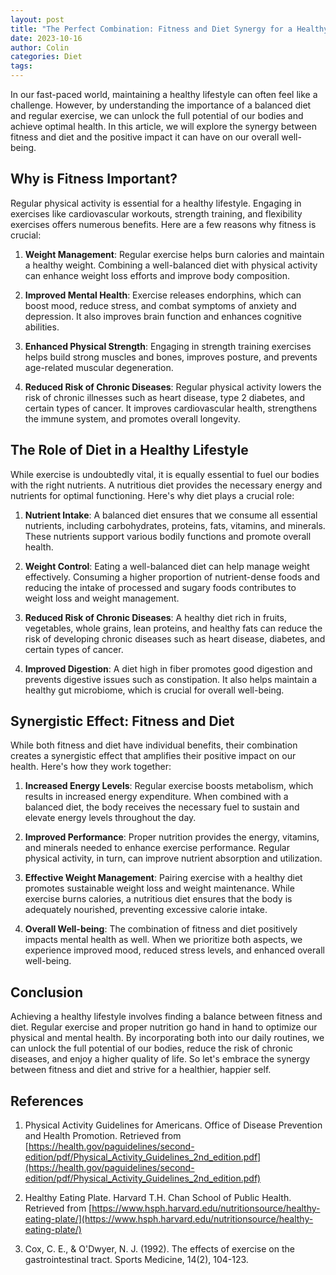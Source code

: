 ```yaml
---
layout: post
title: "The Perfect Combination: Fitness and Diet Synergy for a Healthy Lifestyle"
date: 2023-10-16
author: Colin
categories: Diet
tags: 
---
```


In our fast-paced world, maintaining a healthy lifestyle can often feel like a challenge. However, by understanding the importance of a balanced diet and regular exercise, we can unlock the full potential of our bodies and achieve optimal health. In this article, we will explore the synergy between fitness and diet and the positive impact it can have on our overall well-being.

## Why is Fitness Important?

Regular physical activity is essential for a healthy lifestyle. Engaging in exercises like cardiovascular workouts, strength training, and flexibility exercises offers numerous benefits. Here are a few reasons why fitness is crucial:

1. **Weight Management**: Regular exercise helps burn calories and maintain a healthy weight. Combining a well-balanced diet with physical activity can enhance weight loss efforts and improve body composition.

2. **Improved Mental Health**: Exercise releases endorphins, which can boost mood, reduce stress, and combat symptoms of anxiety and depression. It also improves brain function and enhances cognitive abilities.

3. **Enhanced Physical Strength**: Engaging in strength training exercises helps build strong muscles and bones, improves posture, and prevents age-related muscular degeneration.

4. **Reduced Risk of Chronic Diseases**: Regular physical activity lowers the risk of chronic illnesses such as heart disease, type 2 diabetes, and certain types of cancer. It improves cardiovascular health, strengthens the immune system, and promotes overall longevity.

## The Role of Diet in a Healthy Lifestyle

While exercise is undoubtedly vital, it is equally essential to fuel our bodies with the right nutrients. A nutritious diet provides the necessary energy and nutrients for optimal functioning. Here's why diet plays a crucial role:

1. **Nutrient Intake**: A balanced diet ensures that we consume all essential nutrients, including carbohydrates, proteins, fats, vitamins, and minerals. These nutrients support various bodily functions and promote overall health.

2. **Weight Control**: Eating a well-balanced diet can help manage weight effectively. Consuming a higher proportion of nutrient-dense foods and reducing the intake of processed and sugary foods contributes to weight loss and weight management.

3. **Reduced Risk of Chronic Diseases**: A healthy diet rich in fruits, vegetables, whole grains, lean proteins, and healthy fats can reduce the risk of developing chronic diseases such as heart disease, diabetes, and certain types of cancer.

4. **Improved Digestion**: A diet high in fiber promotes good digestion and prevents digestive issues such as constipation. It also helps maintain a healthy gut microbiome, which is crucial for overall well-being.

## Synergistic Effect: Fitness and Diet

While both fitness and diet have individual benefits, their combination creates a synergistic effect that amplifies their positive impact on our health. Here's how they work together:

1. **Increased Energy Levels**: Regular exercise boosts metabolism, which results in increased energy expenditure. When combined with a balanced diet, the body receives the necessary fuel to sustain and elevate energy levels throughout the day.

2. **Improved Performance**: Proper nutrition provides the energy, vitamins, and minerals needed to enhance exercise performance. Regular physical activity, in turn, can improve nutrient absorption and utilization.

3. **Effective Weight Management**: Pairing exercise with a healthy diet promotes sustainable weight loss and weight maintenance. While exercise burns calories, a nutritious diet ensures that the body is adequately nourished, preventing excessive calorie intake.

4. **Overall Well-being**: The combination of fitness and diet positively impacts mental health as well. When we prioritize both aspects, we experience improved mood, reduced stress levels, and enhanced overall well-being.

## Conclusion

Achieving a healthy lifestyle involves finding a balance between fitness and diet. Regular exercise and proper nutrition go hand in hand to optimize our physical and mental health. By incorporating both into our daily routines, we can unlock the full potential of our bodies, reduce the risk of chronic diseases, and enjoy a higher quality of life. So let's embrace the synergy between fitness and diet and strive for a healthier, happier self.

## References

1. Physical Activity Guidelines for Americans. Office of Disease Prevention and Health Promotion. Retrieved from [https://health.gov/paguidelines/second-edition/pdf/Physical_Activity_Guidelines_2nd_edition.pdf](https://health.gov/paguidelines/second-edition/pdf/Physical_Activity_Guidelines_2nd_edition.pdf)

2. Healthy Eating Plate. Harvard T.H. Chan School of Public Health. Retrieved from [https://www.hsph.harvard.edu/nutritionsource/healthy-eating-plate/](https://www.hsph.harvard.edu/nutritionsource/healthy-eating-plate/)

3. Cox, C. E., & O'Dwyer, N. J. (1992). The effects of exercise on the gastrointestinal tract. Sports Medicine, 14(2), 104-123.